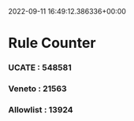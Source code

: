 2022-09-11 16:49:12.386336+00:00
# Rule Counter 
 ### UCATE : 548581

 ### Veneto : 21563

 ### Allowlist : 13924